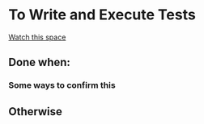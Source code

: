 # To Write and Execute Tests

[Watch this space](https://github.com/ericdscott/ClojureCookbook/issues/12)

## Done when:
### Some ways to confirm this
## Otherwise
